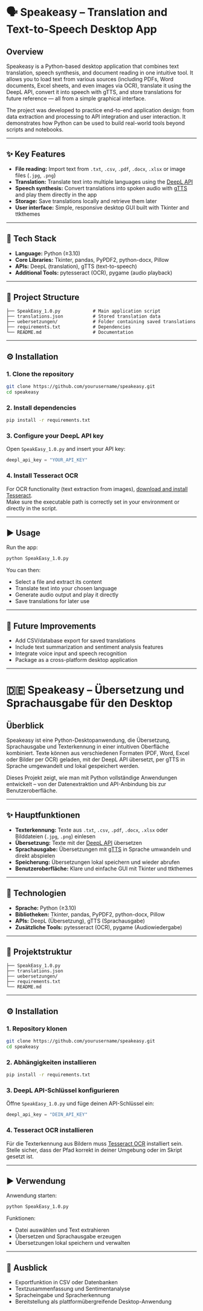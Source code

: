 # 🗣️ Speakeasy – Translation and Text-to-Speech Desktop App

## Overview

Speakeasy is a Python-based desktop application that combines text translation, speech synthesis, and document reading in one intuitive tool. It allows you to load text from various sources (including PDFs, Word documents, Excel sheets, and even images via OCR), translate it using the DeepL API, convert it into speech with gTTS, and store translations for future reference — all from a simple graphical interface.

The project was developed to practice end-to-end application design: from data extraction and processing to API integration and user interaction. It demonstrates how Python can be used to build real-world tools beyond scripts and notebooks.

---

## ✨ Key Features

- **File reading:** Import text from `.txt`, `.csv`, `.pdf`, `.docx`, `.xlsx` or image files (`.jpg`, `.png`)  
- **Translation:** Translate text into multiple languages using the [DeepL API](https://www.deepl.com/pro)  
- **Speech synthesis:** Convert translations into spoken audio with [gTTS](https://pypi.org/project/gTTS/) and play them directly in the app  
- **Storage:** Save translations locally and retrieve them later  
- **User interface:** Simple, responsive desktop GUI built with Tkinter and ttkthemes  

---

## 🧰 Tech Stack

- **Language:** Python (≥3.10)  
- **Core Libraries:** Tkinter, pandas, PyPDF2, python-docx, Pillow  
- **APIs:** DeepL (translation), gTTS (text-to-speech)  
- **Additional Tools:** pytesseract (OCR), pygame (audio playback)

---

## 📁 Project Structure

```
├── SpeakEasy_1.0.py            # Main application script  
├── translations.json           # Stored translation data  
├── uebersetzungen/             # Folder containing saved translations  
├── requirements.txt            # Dependencies  
└── README.md                   # Documentation  
```

---

## ⚙️ Installation

### 1. Clone the repository
```bash
git clone https://github.com/yourusername/speakeasy.git
cd speakeasy
```

### 2. Install dependencies
```bash
pip install -r requirements.txt
```

### 3. Configure your DeepL API key
Open `SpeakEasy_1.0.py` and insert your API key:
```python
deepl_api_key = "YOUR_API_KEY"
```

### 4. Install Tesseract OCR
For OCR functionality (text extraction from images), [download and install Tesseract](https://github.com/tesseract-ocr/tesseract).  
Make sure the executable path is correctly set in your environment or directly in the script.

---

## ▶️ Usage

Run the app:
```bash
python SpeakEasy_1.0.py
```

You can then:
- Select a file and extract its content  
- Translate text into your chosen language  
- Generate audio output and play it directly  
- Save translations for later use  

---

## 🔮 Future Improvements

- Add CSV/database export for saved translations  
- Include text summarization and sentiment analysis features  
- Integrate voice input and speech recognition  
- Package as a cross-platform desktop application  

---

# 🇩🇪 Speakeasy – Übersetzung und Sprachausgabe für den Desktop

## Überblick

Speakeasy ist eine Python-Desktopanwendung, die Übersetzung, Sprachausgabe und Texterkennung in einer intuitiven Oberfläche kombiniert. Texte können aus verschiedenen Formaten (PDF, Word, Excel oder Bilder per OCR) geladen, mit der DeepL API übersetzt, per gTTS in Sprache umgewandelt und lokal gespeichert werden.

Dieses Projekt zeigt, wie man mit Python vollständige Anwendungen entwickelt – von der Datenextraktion und API-Anbindung bis zur Benutzeroberfläche.

---

## ✨ Hauptfunktionen

- **Texterkennung:** Texte aus `.txt`, `.csv`, `.pdf`, `.docx`, `.xlsx` oder Bilddateien (`.jpg`, `.png`) einlesen  
- **Übersetzung:** Texte mit der [DeepL API](https://www.deepl.com/pro) übersetzen  
- **Sprachausgabe:** Übersetzungen mit [gTTS](https://pypi.org/project/gTTS/) in Sprache umwandeln und direkt abspielen  
- **Speicherung:** Übersetzungen lokal speichern und wieder abrufen  
- **Benutzeroberfläche:** Klare und einfache GUI mit Tkinter und ttkthemes  

---

## 🧰 Technologien

- **Sprache:** Python (≥3.10)  
- **Bibliotheken:** Tkinter, pandas, PyPDF2, python-docx, Pillow  
- **APIs:** DeepL (Übersetzung), gTTS (Sprachausgabe)  
- **Zusätzliche Tools:** pytesseract (OCR), pygame (Audiowiedergabe)

---

## 📁 Projektstruktur

```
├── SpeakEasy_1.0.py  
├── translations.json  
├── uebersetzungen/  
├── requirements.txt  
└── README.md  
```

---

## ⚙️ Installation

### 1. Repository klonen
```bash
git clone https://github.com/yourusername/speakeasy.git
cd speakeasy
```

### 2. Abhängigkeiten installieren
```bash
pip install -r requirements.txt
```

### 3. DeepL API-Schlüssel konfigurieren
Öffne `SpeakEasy_1.0.py` und füge deinen API-Schlüssel ein:
```python
deepl_api_key = "DEIN_API_KEY"
```

### 4. Tesseract OCR installieren
Für die Texterkennung aus Bildern muss [Tesseract OCR](https://github.com/tesseract-ocr/tesseract) installiert sein.  
Stelle sicher, dass der Pfad korrekt in deiner Umgebung oder im Skript gesetzt ist.

---

## ▶️ Verwendung

Anwendung starten:
```bash
python SpeakEasy_1.0.py
```

Funktionen:
- Datei auswählen und Text extrahieren  
- Übersetzen und Sprachausgabe erzeugen  
- Übersetzungen lokal speichern und verwalten  

---

## 🔮 Ausblick

- Exportfunktion in CSV oder Datenbanken  
- Textzusammenfassung und Sentimentanalyse  
- Spracheingabe und Spracherkennung  
- Bereitstellung als plattformübergreifende Desktop-Anwendung  

